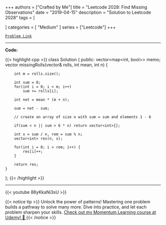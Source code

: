 
+++
authors = ["Crafted by Me"]
title = "Leetcode 2028: Find Missing Observations"
date = "2019-04-15"
description = "Solution to Leetcode 2028"
tags = [
    
]
categories = [
    "Medium"
]
series = ["Leetcode"]
+++



[`Problem Link`](https://leetcode.com/problems/find-missing-observations/description/)

---

**Code:**

{{< highlight cpp >}}
class Solution {
public:
    vector<map<int, bool>> memo;
    vector<int> missingRolls(vector<int>& rolls, int mean, int n) {
        
        int m = rolls.size();
        
        int sum = 0;
        for(int i = 0; i < m; i++)
            sum += rolls[i];
        
        int net = mean * (m + n);
        
        sum = net - sum;
        
        // create an array of size n with sum = sum and elements 1 - 6
        
        if(sum < n || sum > 6 * n) return vector<int>{};

        int x = sum / n, rem = sum % n;
        vector<int> res(n, x);
        
        for(int i = 0; i < rem; i++) {
            res[i]++;
        }

        return res;
    }
    
};
{{< /highlight >}}


---
{{< youtube 86yKkaNi3sU >}}

{{< notice tip >}}
Unlock the power of patterns! Mastering one problem builds a pathway to solve many more. Dive into practice, and let each problem sharpen your skills. [Check out my Momentum Learning course at Udemy! 🚀 ](https://www.udemy.com/course/algorithms-and-data-structures-in-cpp/)
{{< /notice >}}

